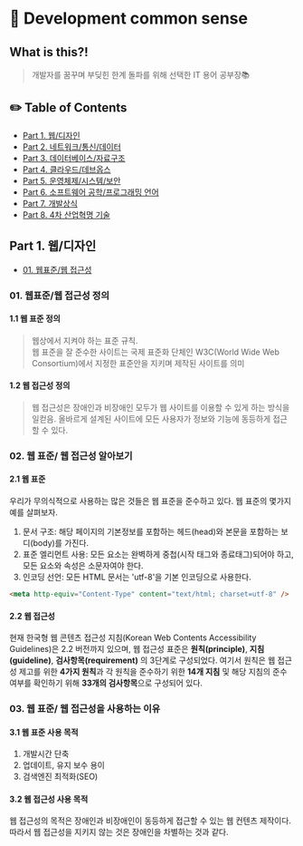 # 📝 Development common sense

## What is this?!

> 개발자를 꿈꾸며 부딪힌 한계 돌파를 위해 선택한
> IT 용어 공부장📚

## ✏️ Table of Contents

- [Part 1. 웹/디자인](#part-1.-웹/디자인)
- [Part 2. 네트워크/통신/데이터](#part-2.-네트워크/통신/데이터)
- [Part 3. 데이터베이스/자료구조](#part-3.-데이터베이스/자료구조)
- [Part 4. 클라우드/데브옵스](#part-4.-클라우드/데브옵스)
- [Part 5. 운영체제/시스템/보안](#part-5.-운영체제/시스템/보안)
- [Part 6. 소프트웨어 공학/프로그래밍 언어](#part-6.-소프트웨어-공학/프로그래밍-언어)
- [Part 7. 개발상식](part-7.-개발상식)
- [Part 8. 4차 산업혁명 기술](part-8.-4차-산업혁명-기술)

## Part 1. 웹&#47;디자인

- [01. 웹표준/웹 접근성](#01.-웹표준/웹-접근성-정의)

### 01. 웹표준/웹 접근성 정의

#### 1.1 웹 표준 정의

> 웹상에서 지켜야 하는 표준 규칙.  
> 웹 표준을 잘 준수한 사이트는 국제 표준화 단체인 W3C(World Wide Web Consortium)에서 지정한 표준안을 지키며 제작된 사이트를 의미

#### 1.2 웹 접근성 정의

> 웹 접근성은 장애인과 비장애인 모두가 웹 사이트를 이용할 수 있게 하는 방식을 일컫음. 올바르게 설계된 사이트에 모든 사용자가 정보와 기능에 동등하게 접근할 수 있다.

### 02. 웹 표준/ 웹 접근성 알아보기

#### 2.1 웹 표준

우리가 무의식적으로 사용하는 많은 것들은 웹 표준을 준수하고 있다.
웹 표준의 몇가지 예를 살펴보자.

1. 문서 구조: 해당 페이지의 기본정보를 포함하는 헤드(head)와 본문을 포함하는 보디(body)를 가진다.
2. 표준 엘리먼트 사용: 모든 요소는 완벽하게 중첩(시작 태그와 종료태그)되어야 하고, 모든 요소와 속성은 소문자여야 한다.
3. 인코딩 선언: 모든 HTML 문서는 'utf-8'을 기본 인코딩으로 사용한다.

```html
<meta http-equiv="Content-Type" content="text/html; charset=utf-8" />
```

#### 2.2 웹 접근성

현재 한국형 웹 콘텐츠 접근성 지침(Korean Web Contents Accessibility Guidelines)은 2.2 버전까지 있으며, 웹 접근성 표준은 **원칙(principle)**, **지침(guideline)**, **검사항목(requirement)** 의 3단계로 구성되었다. 여기서 원칙은 웹 접근성 제고를 위한 **4가지 원칙**과 각 원칙을 준수하기 위한 **14개 지침** 및 해당 지침의 준수 여부를 확인하기 위해 **33개의 검사항목**으로 구성되어 있다.

### 03. 웹 표준/ 웹 접근성을 사용하는 이유

#### 3.1 웹 표준 사용 목적

1. 개발시간 단축
2. 업데이트, 유지 보수 용이
3. 검색엔진 최적화(SEO)

#### 3.2 웹 접근성 사용 목적

웹 접근성의 목적은 장애인과 비장애인이 동등하게 접근할 수 있는 웹 컨텐츠 제작이다. 따라서 웹 접근성을 지키지 않는 것은 장애인을 차별하는 것과 같다.
